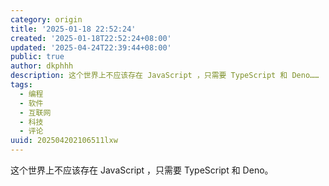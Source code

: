 ```yaml
---
category: origin
title: '2025-01-18 22:52:24'
created: '2025-01-18T22:52:24+08:00'
updated: '2025-04-24T22:39:44+08:00'
public: true
author: dkphhh
description: 这个世界上不应该存在 JavaScript ，只需要 TypeScript 和 Deno……
tags:
  - 编程
  - 软件
  - 互联网
  - 科技
  - 评论
uuid: 202504202106511lxw
---
```


这个世界上不应该存在 JavaScript ，只需要 TypeScript 和 Deno。
